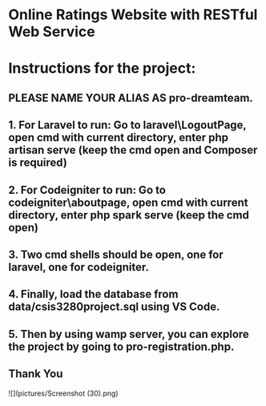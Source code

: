 # Online Ratings Website with RESTful Web Service


# Instructions for the project:

## PLEASE NAME YOUR ALIAS AS pro-dreamteam.

## 1. For Laravel to run: Go to laravel\LogoutPage, open cmd with current directory, enter php artisan serve (keep the cmd open and Composer is required)

## 2. For Codeigniter to run: Go to codeigniter\aboutpage, open cmd with current directory, enter php spark serve (keep the cmd open)

## 3. Two cmd shells should be open, one for laravel, one for codeigniter.

## 4. Finally, load the database from data/csis3280project.sql using VS Code.

## 5. Then by using wamp server, you can explore the project by going to pro-registration.php.

## Thank You

![](pictures/Screenshot (30).png)
